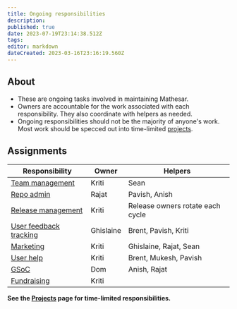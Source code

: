 ```yaml
---
title: Ongoing responsibilities
description: 
published: true
date: 2023-07-19T23:14:38.512Z
tags: 
editor: markdown
dateCreated: 2023-03-16T23:16:19.560Z
---
```


## About
- These are ongoing tasks involved in maintaining Mathesar.
- Owners are accountable for the work associated with each responsibility. They also coordinate with helpers as needed.
- Ongoing responsibilities should not be the majority of anyone's work. Most work should be specced out into time-limited [projects](/en/projects).

## Assignments

| Responsibility | Owner | Helpers |
|-|-|-|
| [Team management](./responsibilities/team-management.md) | Kriti | Sean |
| [Repo admin](/en/team/responsibilities/repo-admin) | Rajat | Pavish, Anish |
| [Release management](/en/team/responsibilities/release-management) | Kriti | Release owners rotate each cycle | 
| [User feedback tracking](/en/team/responsibilities/user-feedback) | Ghislaine | Brent, Pavish, Kriti |
| [Marketing](/en/team/responsibilities/marketing) | Kriti | Ghislaine, Rajat, Sean |
| [User help](/en/team/responsibilities/installation-help) | Kriti | Brent, Mukesh, Pavish |
| [GSoC](/en/team/responsibilities/gsoc) | Dom | Anish, Rajat | 
| [Fundraising](/en/team/responsibilities/fundraising) | Kriti | |

**See the [Projects](/projects.md) page for time-limited responsibilities.**
